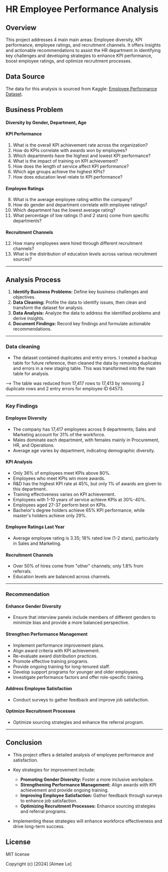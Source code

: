 # HR Employee Performance Analysis

## Overview

This project addresses 4 main main areas: Employee diversity, KPI performance, employee ratings, and recruitment channels. It offers insights and actionable recommendations to assist the HR department in identifying key challenges and developing strategies to enhance KPI performance, boost employee ratings, and optimize recruitment processes.

## Data Source

The data for this analysis is sourced from Kaggle: [Employee Performance Dataset](https://www.kaggle.com/datasets/sanjanchaudhari/employees-performance-for-hr-analytics).

## Business Problem

#### Diversity by Gender, Department, Age

#### KPI Performance
1. What is the overall KPI achievement rate across the organization?
2. How do KPIs correlate with awards won by employees?
3. Which departments have the highest and lowest KPI performance?
4. What is the impact of training on KPI achievement?
5. How does the length of service affect KPI performance?
6. Which age groups achieve the highest KPIs?
7. How does education level relate to KPI performance?

#### Employee Ratings
8. What is the average employee rating within the company?
9. How do gender and department correlate with employee ratings?
10. Which department has the lowest average rating?
11. What percentage of low ratings (1 and 2 stars) come from specific departments?

#### Recruitment Channels
12. How many employees were hired through different recruitment channels?
13. What is the distribution of education levels across various recruitment sources? 

---

## Analysis Process

1. **Identify Business Problems:** Define key business challenges and objectives.
2. **Data Cleaning:** Profile the data to identify issues, then clean and transform the dataset for analysis.
3. **Data Analysis:** Analyze the data to address the identified problems and derive insights.
4. **Document Findings:** Record key findings and formulate actionable recommendations.

---

### Data cleaning 

- The dataset contained duplicates and entry errors. I created a backup table for future reference, then cleaned the data by removing duplicates and errors in a new staging table. This was transformed into the main table for analysis. 

--> The table was reduced from 17,417 rows to 17,413 by removing 2 duplicate rows and 2 entry errors for employee ID 64573.

---

### Key Findings

#### Employee Diversity
- The company has 17,417 employees across 9 departments; Sales and Marketing account for 31% of the workforce.
- Males dominate each department, with females mainly in Procurement, HR, and Operations.
- Average age varies by department, indicating demographic diversity.

#### KPI Analysis
- Only 36% of employees meet KPIs above 80%.
- Employees who meet KPIs win more awards.
- R&D has the highest KPI rate at 45%, but only 1% of awards are given to this department.
- Training effectiveness varies on KPI achievement.
- Employees with 1-10 years of service achieve KPIs at 30%-40%.
- Employees aged 27-37 perform best on KPIs.
- Bachelor's degree holders achieve 65% KPI performance, while master's holders achieve only 29%.

#### Employee Ratings Last Year
- Average employee rating is 3.35; 18% rated low (1-2 stars), particularly in Sales and Marketing.

#### Recruitment Channels
- Over 50% of hires come from "other" channels; only 1.8% from referrals.
- Education levels are balanced across channels.

---

### Recommendation

#### Enhance Gender Diversity
- Ensure that interview panels include members of different genders to minimize bias and provide a more balanced perspective.

#### Strengthen Performance Management
- Implement performance improvement plans.
- Align award criteria with KPI achievement.
- Re-evaluate award distribution practices.
- Promote effective training programs.
- Provide ongoing training for long-tenured staff.
- Develop support programs for younger and older employees.
- Investigate performance factors and offer role-specific training.

#### Address Employee Satisfaction
- Conduct surveys to gather feedback and improve job satisfaction.

#### Optimize Recruitment Processes
- Optimize sourcing strategies and enhance the referral program.

---

## Conclusion

- This project offers a detailed analysis of employee performance and satisfaction.
- Key strategies for improvement include:
  - **Promoting Gender Diversity:** Foster a more inclusive workplace.
  - **Strengthening Performance Management:** Align awards with KPI achievement and provide ongoing training.
  - **Improving Employee Satisfaction:** Gather feedback through surveys to enhance job satisfaction.
  - **Optimizing Recruitment Processes:** Enhance sourcing strategies and referral programs.

- Implementing these strategies will enhance workforce effectiveness and drive long-term success.

## License

MIT license

Copyright (c) [2024] [Aimee Le]
